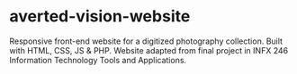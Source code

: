 # averted-vision-website
Responsive front-end website for a digitized photography collection. Built with HTML, CSS, JS & PHP. Website adapted from final project in INFX 246 Information Technology Tools and Applications.
